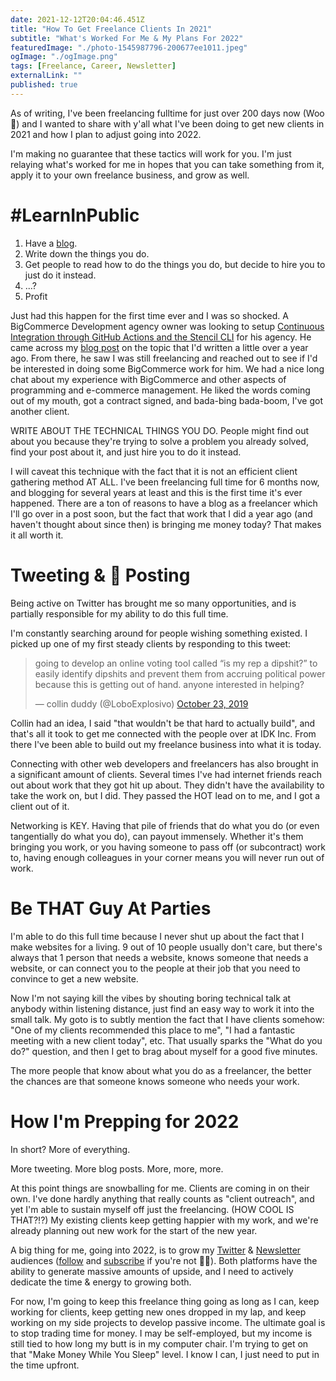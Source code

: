 ```yaml
---
date: 2021-12-12T20:04:46.451Z
title: "How To Get Freelance Clients In 2021" 
subtitle: "What's Worked For Me & My Plans For 2022"
featuredImage: "./photo-1545987796-200677ee1011.jpeg"
ogImage: "./ogImage.png"
tags: [Freelance, Career, Newsletter]
externalLink: ""
published: true
---
```

As of writing, I've been freelancing fulltime for just over 200 days now (Woo 🎉) and I wanted to share with y'all what I've been doing to get new clients in 2021 and how I plan to adjust going into 2022. 

I'm making no guarantee that these tactics will work for you. I'm just relaying what's worked for me in hopes that you can take something from it, apply it to your own freelance business, and grow as well. 

# #LearnInPublic

1. Have a [blog](https://jackharner.com/blog). 
2. Write down the things you do. 
3. Get people to read how to do the things you do, but decide to hire you to just do it instead.
4. ...?
5. Profit

Just had this happen for the first time ever and I was so shocked. A BigCommerce Development agency owner was looking to setup [Continuous Integration through GitHub Actions and the Stencil CLI](https://jackharner.com/blog/bigcommerce-stencil-ci-cd-with-github-actions/) for his agency. He came across my [blog post](https://jackharner.com/blog/bigcommerce-stencil-ci-cd-with-github-actions/) on the topic that I'd written a little over a year ago. From there, he saw I was still freelancing and reached out to see if I'd be interested in doing some BigCommerce work for him. We had a nice long chat about my experience with BigCommerce and other aspects of programming and e-commerce management. He liked the words coming out of my mouth, got a contract signed, and bada-bing bada-boom, I've got another client.

WRITE ABOUT THE TECHNICAL THINGS YOU DO. People might find out about you because they're trying to solve a problem you already solved, find your post about it, and just hire you to do it instead.

I will caveat this technique with the fact that it is not an efficient client gathering method AT ALL. I've been freelancing full time for 6 months now, and blogging for several years at least and this is the first time it's ever happened. There are a ton of reasons to have a blog as a freelancer which I'll go over in a post soon, but the fact that work that I did a year ago (and haven't thought about since then) is bringing me money today? That makes it all worth it. 

# Tweeting & 💩 Posting

Being active on Twitter has brought me so many opportunities, and is partially responsible for my ability to do this full time.

I'm constantly searching around for people wishing something existed. I picked up one of my first steady clients by responding to this tweet:

<blockquote class="twitter-tweet"><p lang="en" dir="ltr">going to develop an online voting tool called “is my rep a dipshit?” to easily identify dipshits and prevent them from accruing political power because this is getting out of hand. anyone interested in helping?</p>&mdash; collin duddy (@LoboExplosivo) <a href="https://twitter.com/LoboExplosivo/status/1187057265146318849?ref_src=twsrc%5Etfw">October 23, 2019</a></blockquote>

Collin had an idea, I said "that wouldn't be that hard to actually build", and that's all it took to get me connected with the people over at IDK Inc. From there I've been able to build out my freelance business into what it is today.

Connecting with other web developers and freelancers has also brought in a significant amount of clients. Several times I've had internet friends reach out about work that they got hit up about. They didn't have the availability to take the work on, but I did. They passed the HOT lead on to me, and I got a client out of it.

Networking is KEY. Having that pile of friends that do what you do (or even tangentially do what you do), can payout immensely. Whether it's them bringing you work, or you having someone to pass off (or subcontract) work to, having enough colleagues in your corner means you will never run out of work.

# Be THAT Guy At Parties

I'm able to do this full time because I never shut up about the fact that I make websites for a living. 9 out of 10 people usually don't care, but there's always that 1 person that needs a website, knows someone that needs a website, or can connect you to the people at their job that you need to convince to get a new website. 

Now I'm not saying kill the vibes by shouting boring technical talk at anybody within listening distance, just find an easy way to work it into the small talk. My goto is to subtly mention the fact that I have clients somehow: "One of my clients recommended this place to me", "I had a fantastic meeting with a new client today", etc. That usually sparks the "What do you do?" question, and then I get to brag about myself for a good five minutes.

The more people that know about what you do as a freelancer, the better the chances are that someone knows someone who needs your work. 

# How I'm Prepping for 2022

In short? More of everything. 

More tweeting. More blog posts. More, more, more.

At this point things are snowballing for me. Clients are coming in on their own. I've done hardly anything that really counts as "client outreach", and yet I'm able to sustain myself off just the freelancing. (HOW COOL IS THAT?!?) My existing clients keep getting happier with my work, and we're already planning out new work for the start of the new year.

A big thing for me, going into 2022, is to grow my [Twitter](https://twitter.com/jackharner) & [Newsletter](../../newsletter) audiences ([follow](https://twitter.com/jackharner) and [subscribe](../../newsletter) if you're not 🙏🏽). Both platforms have the ability to generate massive amounts of upside, and I need to actively dedicate the time & energy to growing both.

For now, I'm going to keep this freelance thing going as long as I can, keep working for clients, keep getting new ones dropped in my lap, and keep working on my side projects to develop passive income. The ultimate goal is to stop trading time for money. I may be self-employed, but my income is still tied to how long my butt is in my computer chair. I'm trying to get on that "Make Money While You Sleep" level. I know I can, I just need to put in the time upfront.